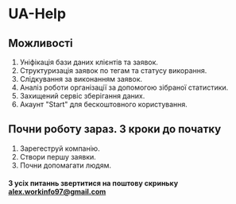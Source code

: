# UA-Help

## Можливості

1. Уніфікація бази даних клієнтів та заявок.
2. Структуризація заявок по тегам та статусу викорання.
3. Слідкування за виконанням заявок.
4. Аналіз роботи організації за допомогою зібраної статистики.
5. Захищений сервіс зберігання даних.
6. Акаунт "Start" для бескоштовного користування.

## Почни роботу зараз. 3 кроки до початку

1. Зарегеструй компанію.
2. Створи першу заявки.
3. Почни допомагати людям.



#### З усіх питаннь звертитися на поштову скриньку alex.workinfo97@gmail.com
